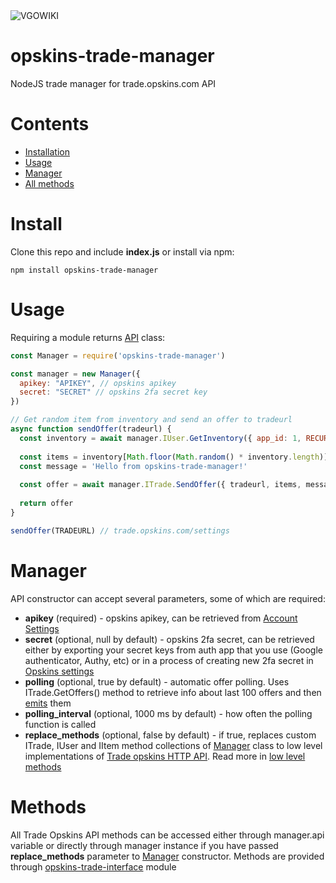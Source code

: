 <img src="https://vgowiki.com/vgowiki3.png" alt="VGOWIKI"> 

# opskins-trade-manager
NodeJS trade manager for trade.opskins.com API

# Contents
- [Installation](#install)
- [Usage](#usage)
- [Manager](#manager)
- [All methods](#methods)


# Install
Clone this repo and include **index.js** or install via npm:
```
npm install opskins-trade-manager
```


# Usage
Requiring a module returns [API](#api) class:
```javascript
const Manager = require('opskins-trade-manager')

const manager = new Manager({
  apikey: "APIKEY", // opskins apikey
  secret: "SECRET" // opskins 2fa secret key
})

// Get random item from inventory and send an offer to tradeurl
async function sendOffer(tradeurl) {
  const inventory = await manager.IUser.GetInventory({ app_id: 1, RECURSIVE: true }) // returns array[Item class]
  
  const items = inventory[Math.floor(Math.random() * inventory.length)]
  const message = 'Hello from opskins-trade-manager!'
  
  const offer = await manager.ITrade.SendOffer({ tradeurl, items, message }) // returns Offer class
  
  return offer
}

sendOffer(TRADEURL) // trade.opskins.com/settings
```


# Manager
API constructor can accept several parameters, some of which are required:
- **apikey** (required) - opskins apikey, can be retrieved from [Account Settings](https://opskins.com/?loc=store_account)
- **secret** (optional, null by default) - opskins 2fa secret, can be retrieved either by exporting your secret keys from auth app that you use (Google authenticator, Authy, etc) or in a process of creating new 2fa secret in [Opskins settings](https://opskins.com/?loc=store_account)
- **polling** (optional, true by default) - automatic offer polling. Uses ITrade.GetOffers() method to retrieve info about last 100 offers and then [emits](#events) them
- **polling_interval** (optional, 1000 ms by default) - how often the polling function is called
- **replace_methods** (optional, false by default) - if true, replaces custom ITrade, IUser and IItem method collections of [Manager](#manager) class to low level implementations of [Trade opskins HTTP API](https://github.com/opskins/trade-opskins-api). Read more in [low level methods](#low-level-methods)


# Methods
All Trade Opskins API methods can be accessed either through manager.api variable or directly through manager instance if you have passed **replace_methods** parameter to [Manager](#manager) constructor. Methods are provided through [opskins-trade-interface](https://github.com/feed4rz/node-opskins-trade-interface) module 
